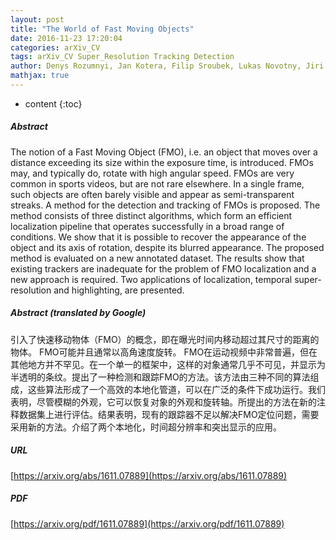 ```yaml
---
layout: post
title: "The World of Fast Moving Objects"
date: 2016-11-23 17:20:04
categories: arXiv_CV
tags: arXiv_CV Super_Resolution Tracking Detection
author: Denys Rozumnyi, Jan Kotera, Filip Sroubek, Lukas Novotny, Jiri Matas
mathjax: true
---
```


* content
{:toc}

##### Abstract
The notion of a Fast Moving Object (FMO), i.e. an object that moves over a distance exceeding its size within the exposure time, is introduced. FMOs may, and typically do, rotate with high angular speed. FMOs are very common in sports videos, but are not rare elsewhere. In a single frame, such objects are often barely visible and appear as semi-transparent streaks. A method for the detection and tracking of FMOs is proposed. The method consists of three distinct algorithms, which form an efficient localization pipeline that operates successfully in a broad range of conditions. We show that it is possible to recover the appearance of the object and its axis of rotation, despite its blurred appearance. The proposed method is evaluated on a new annotated dataset. The results show that existing trackers are inadequate for the problem of FMO localization and a new approach is required. Two applications of localization, temporal super-resolution and highlighting, are presented.

##### Abstract (translated by Google)
引入了快速移动物体（FMO）的概念，即在曝光时间内移动超过其尺寸的距离的物体。 FMO可能并且通常以高角速度旋转。 FMO在运动视频中非常普遍，但在其他地方并不罕见。在一个单一的框架中，这样的对象通常几乎不可见，并显示为半透明的条纹。提出了一种检测和跟踪FMO的方法。该方法由三种不同的算法组成，这些算法形成了一个高效的本地化管道，可以在广泛的条件下成功运行。我们表明，尽管模糊的外观，它可以恢复对象的外观和旋转轴。所提出的方法在新的注释数据集上进行评估。结果表明，现有的跟踪器不足以解决FMO定位问题，需要采用新的方法。介绍了两个本地化，时间超分辨率和突出显示的应用。

##### URL
[https://arxiv.org/abs/1611.07889](https://arxiv.org/abs/1611.07889)

##### PDF
[https://arxiv.org/pdf/1611.07889](https://arxiv.org/pdf/1611.07889)

